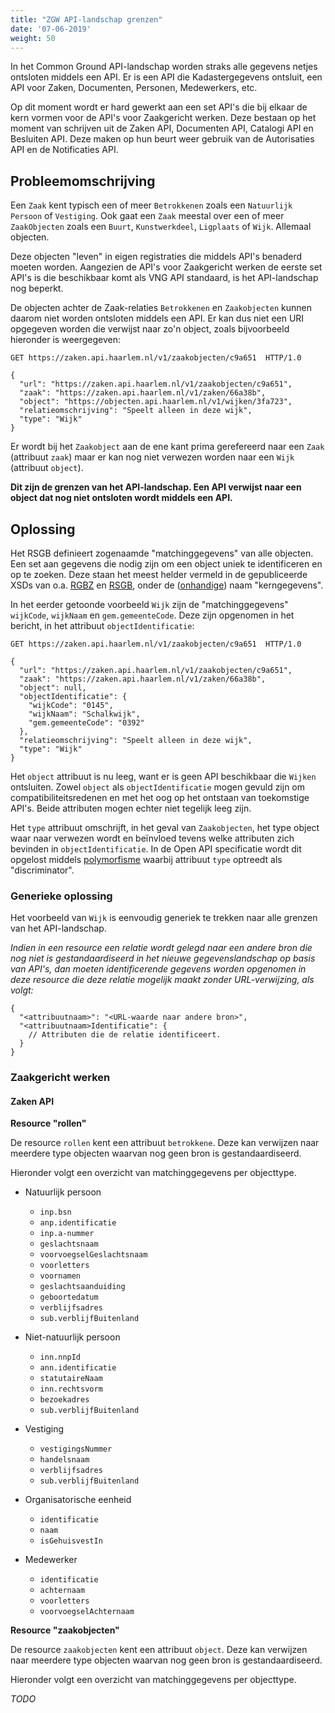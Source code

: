 ```yaml
---
title: "ZGW API-landschap grenzen"
date: '07-06-2019'
weight: 50
---
```


In het Common Ground API-landschap worden straks alle gegevens netjes ontsloten 
middels een API. Er is een API die Kadastergegevens ontsluit, een API voor 
Zaken, Documenten, Personen, Medewerkers, etc.

Op dit moment wordt er hard gewerkt aan een set API's die bij elkaar de
kern vormen voor de API's voor Zaakgericht werken. Deze bestaan op het moment
van schrijven uit de Zaken API, Documenten API, Catalogi API en Besluiten API.
Deze maken op hun beurt weer gebruik van de Autorisaties API en de Notificaties 
API.

## Probleemomschrijving

Een `Zaak` kent typisch een of meer `Betrokkenen` zoals een 
`Natuurlijk Persoon` of `Vestiging`. Ook gaat een `Zaak` meestal over een of 
meer `ZaakObjecten` zoals een `Buurt`, `Kunstwerkdeel`, `Ligplaats` of `Wijk`. 
Allemaal objecten.

Deze objecten "leven" in eigen registraties die middels API's benaderd moeten 
worden. Aangezien de API's voor Zaakgericht werken de eerste set API's is die 
beschikbaar komt als VNG API standaard, is het API-landschap nog beperkt.

De objecten achter de Zaak-relaties `Betrokkenen` en `Zaakobjecten` kunnen 
daarom niet worden ontsloten middels een API. Er kan dus niet een URI opgegeven
worden die verwijst naar zo'n object, zoals bijvoorbeeld hieronder is 
weergegeven:

```http
GET https://zaken.api.haarlem.nl/v1/zaakobjecten/c9a651  HTTP/1.0

{
  "url": "https://zaken.api.haarlem.nl/v1/zaakobjecten/c9a651",
  "zaak": "https://zaken.api.haarlem.nl/v1/zaken/66a38b",
  "object": "https://objecten.api.haarlem.nl/v1/wijken/3fa723",
  "relatieomschrijving": "Speelt alleen in deze wijk",
  "type": "Wijk"
}
```

Er wordt bij het `Zaakobject` aan de ene kant prima gerefereerd naar een `Zaak`
(attribuut `zaak`) maar er kan nog niet verwezen worden naar een `Wijk`
(attribuut `object`).

**Dit zijn de grenzen van het API-landschap. Een API verwijst naar een object
dat nog niet ontsloten wordt middels een API.**

## Oplossing

Het RSGB definieert zogenaamde "matchinggegevens" van alle objecten. Een set 
aan gegevens die nodig zijn om een object uniek te identificeren en op te 
zoeken. Deze staan het meest helder vermeld in de gepubliceerde XSDs van o.a. 
[RGBZ] en [RSGB], onder de ([onhandige][matching-vs-kern-gegevens]) naam 
"kerngegevens".

In het eerder getoonde voorbeeld `Wijk` zijn de "matchinggegevens" `wijkCode`, 
`wijkNaam` en `gem.gemeenteCode`. Deze zijn opgenomen in het bericht, in het 
attribuut `objectIdentificatie`:

```http
GET https://zaken.api.haarlem.nl/v1/zaakobjecten/c9a651  HTTP/1.0

{
  "url": "https://zaken.api.haarlem.nl/v1/zaakobjecten/c9a651",
  "zaak": "https://zaken.api.haarlem.nl/v1/zaken/66a38b",
  "object": null,
  "objectIdentificatie": {
    "wijkCode": "0145",
    "wijkNaam": "Schalkwijk",
    "gem.gemeenteCode": "0392"
  },
  "relatieomschrijving": "Speelt alleen in deze wijk",
  "type": "Wijk"
}
```

Het `object` attribuut is nu leeg, want er is geen API beschikbaar die `Wijken`
ontsluiten. Zowel `object` als `objectIdentificatie` mogen gevuld zijn om
compatibiliteitsredenen en met het oog op het ontstaan van toekomstige API's.
Beide attributen mogen echter niet tegelijk leeg zijn.

Het `type` attribuut omschrijft, in het geval van `Zaakobjecten`, het type 
object waar naar verwezen wordt en beïnvloed tevens welke attributen zich 
bevinden in `objectIdentificatie`. In de Open API specificatie wordt dit 
opgelost middels [polymorfisme] waarbij attribuut `type` optreedt als 
"discriminator".

### Generieke oplossing

Het voorbeeld van `Wijk` is eenvoudig generiek te trekken naar alle grenzen van
het API-landschap.

*Indien in een resource een relatie wordt gelegd naar een andere bron die nog 
niet is gestandaardiseerd in het nieuwe gegevenslandschap op basis van API's, 
dan moeten identificerende gegevens worden opgenomen in deze resource die deze
relatie mogelijk maakt zonder URL-verwijzing, als volgt:*

```
{
  "<attribuutnaam>": "<URL-waarde naar andere bron>",
  "<attribuutnaam>Identificatie": {
    // Attributen die de relatie identificeert.
  }
}
```

### Zaakgericht werken

#### Zaken API

**Resource "rollen"**

De resource `rollen` kent een attribuut `betrokkene`. Deze kan verwijzen naar 
meerdere type objecten waarvan nog geen bron is gestandaardiseerd.

Hieronder volgt een overzicht van matchinggegevens per objecttype.

* Natuurlijk persoon
    
    * `inp.bsn`
    * `anp.identificatie`
    * `inp.a-nummer`
    * `geslachtsnaam`
    * `voorvoegselGeslachtsnaam`
    * `voorletters`
    * `voornamen`
    * `geslachtsaanduiding`
    * `geboortedatum`
    * `verblijfsadres`
    * `sub.verblijfBuitenland`

* Niet-natuurlijk persoon

    * `inn.nnpId`
    * `ann.identificatie`
    * `statutaireNaam`
    * `inn.rechtsvorm`
    * `bezoekadres`
    * `sub.verblijfBuitenland`

* Vestiging

    * `vestigingsNummer`
    * `handelsnaam`
    * `verblijfsadres`
    * `sub.verblijfBuitenland`

* Organisatorische eenheid

    * `identificatie`
    * `naam`
    * `isGehuisvestIn`

* Medewerker

    * `identificatie`
    * `achternaam`
    * `voorletters`
    * `voorvoegselAchternaam`

**Resource "zaakobjecten"**

De resource `zaakobjecten` kent een attribuut `object`. Deze kan verwijzen naar 
meerdere type objecten waarvan nog geen bron is gestandaardiseerd.

Hieronder volgt een overzicht van matchinggegevens per objecttype.

*TODO*


[matching-vs-kern-gegevens]: https://discussie.kinggemeenten.nl/discussie/gemma/stuf-301/wijzig-de-term-kerngegevens-matchinggegevens
[RSGB]: https://www.gemmaonline.nl/index.php/Sectormodel_Basisgegevens:_StUF-BG
[RGBZ]: https://www.gemmaonline.nl/index.php/Documentatie_Zaak-_en_Documentservices
[polymorfisme]: https://swagger.io/docs/specification/data-models/inheritance-and-polymorphism/
